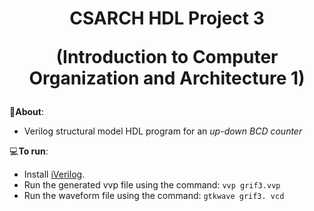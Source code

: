 <h1 align="center">
CSARCH HDL Project 3

(Introduction to Computer Organization and Architecture 1)</h1>


📝**About**:   
   - Verilog structural model HDL program for an *up-down BCD counter*

💻**To run**:

   - Install [iVerilog](https://bleyer.org/icarus/).
   - Run the generated vvp file using the command: `vvp grif3.vvp`
   - Run the waveform file using the command: `gtkwave grif3. vcd`
